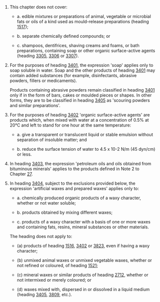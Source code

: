 1. This chapter does not cover:

    - a. edible mixtures or preparations of animal, vegetable or microbial fats or oils of a kind used as mould-release preparations (heading [1517](/headings/1517));
    
    - b. separate chemically defined compounds; or
    
    - c. shampoos, dentifrices, shaving creams and foams, or bath preparations, containing soap or other organic surface-active agents (heading [3305](/headings/3305), [3306](/headings/3306) or [3307](/headings/3307)).

2. For the purposes of heading [3401](/headings/3401), the expression 'soap' applies only to soap soluble in water. Soap and the other products of heading [3401](/headings/3401) may contain added substances (for example, disinfectants, abrasive powders, fillers or medicaments). 

    Products containing abrasive powders remain classified in heading [3401](/headings/3401) only if in the form of bars, cakes or moulded pieces or shapes. In other forms, they are to be classified in heading [3405](/headings/3405) as 'scouring powders and similar preparations'.

3. For the purposes of heading [3402](/headings/3402) 'organic surface-active agents' are products which, when mixed with water at a concentration of 0.5% at 20°C and left to stand for one hour at the same temperature:

    - a. give a transparent or translucent liquid or stable emulsion without separation of insoluble matter; and
    
    - b. reduce the surface tension of water to 4.5 x 10-2 N/m (45 dyn/cm) or less.

4. In heading [3403](/headings/3403), the expression 'petroleum oils and oils obtained from bituminous minerals' applies to the products defined in Note 2 to Chapter [27](/chapters/27).

5. In heading [3404](/headings/3404), subject to the exclusions provided below, the expression 'artificial waxes and prepared waxes' applies only to:

    - a. chemically produced organic products of a waxy character, whether or not water soluble;
    
    - b. products obtained by mixing different waxes;
    
    - c. products of a waxy character with a basis of one or more waxes and containing fats, resins, mineral substances or other materials.
    
    The heading does not apply to:

    - (a) products of heading [1516](/headings/1516), [3402](/headings/3402) or [3823](/headings/3823), even if having a waxy character;
    
    - (b) unmixed animal waxes or unmixed vegetable waxes, whether or not refined or coloured, of heading [1521](/headings/1521);
    
    - (c) mineral waxes or similar products of heading [2712](/headings/2712), whether or not intermixed or merely coloured; or
    
    - (d) waxes mixed with, dispersed in or dissolved in a liquid medium (heading [3405](/headings/3405), [3809](/headings/3809), etc.).
